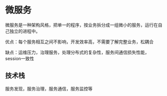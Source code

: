 # 微服务

微服务是一种架构风格，把单一的程序，按业务拆分成一组微小的服务，运行在自己独立的进程中。

优点：每个服务相互之间不影响，开发效率高，不需要了解完整业务，松耦合

缺点：运维压力，治理服务，处理分布式的复杂性，服务间通信损失性能，session一致性



## 技术栈

服务发现，服务治理，服务通信，服务监控等

